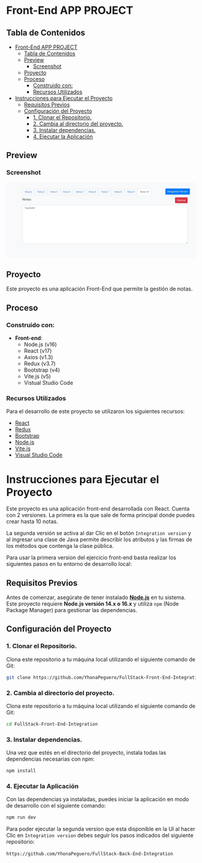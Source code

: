 # Front-End APP PROJECT

## Tabla de Contenidos

- [Front-End APP PROJECT](#front-end-app-project)
  - [Tabla de Contenidos](#tabla-de-contenidos)
  - [Preview](#preview)
    - [Screenshot](#screenshot)
  - [Proyecto](#proyecto)
  - [Proceso](#proceso)
    - [Construido con:](#construido-con)
    - [Recursos Utilizados](#recursos-utilizados)
- [Instrucciones para Ejecutar el Proyecto](#instrucciones-para-ejecutar-el-proyecto)
  - [Requisitos Previos](#requisitos-previos)
  - [Configuración del Proyecto](#configuración-del-proyecto)
    - [1. Clonar el Repositorio.](#1-clonar-el-repositorio)
    - [2. Cambia al directorio del proyecto.](#2-cambia-al-directorio-del-proyecto)
    - [3. Instalar dependencias.](#3-instalar-dependencias)
    - [4. Ejecutar la Aplicación](#4-ejecutar-la-aplicación)

## Preview

### Screenshot

![Vista Front-End Ejercicio 1](./src/assets/img/v1.jpg)

## Proyecto

Este proyecto es una aplicación Front-End que permite la gestión de notas.

## Proceso

### Construido con:

- **Front-end**:
  - Node.js (v16)
  - React (v17)
  - Axios (v1.3)
  - Redux (v3.7)
  - Bootstrap (v4)
  - Vite.js (v5)
  - Vistual Studio Code

### Recursos Utilizados

Para el desarrollo de este proyecto se utilizaron los siguientes recursos:

- [React](https://es.reactjs.org/)
- [Redux](https://redux.js.org/)
- [Bootstrap](https://getbootstrap.com/)
- [Node.js](https://nodejs.org/en/)
- [Vite.js](https://vitejs.dev/guide/)
- [Visual Studio Code](https://code.visualstudio.com/)

# Instrucciones para Ejecutar el Proyecto

Este proyecto es una aplicación front-end desarrollada con React. Cuenta con 2 versiones. La primera es la que sale de forma principal donde puedes crear hasta 10 notas.

La segunda versión se activa al dar Clic en el botón `` Integration version `` y al ingresar una clase de Java permite describir los atributos y las firmas de los métodos que contenga la clase pública. 

Para usar la primera version del ejercicio front-end basta realizar los siguientes pasos en tu entorno de desarrollo local:

## Requisitos Previos

Antes de comenzar, asegúrate de tener instalado **[Node.js](https://nodejs.org/)** en tu sistema. Este proyecto requiere **Node.js versión 14.x o 16.x** y utiliza `npm` (Node Package Manager) para gestionar las dependencias.

## Configuración del Proyecto

### 1. Clonar el Repositorio.

Clona este repositorio a tu máquina local utilizando el siguiente comando de Git:

```bash
git clone https://github.com/YhonaPeguero/FullStack-Front-End-Integration
```

### 2. Cambia al directorio del proyecto.

Clona este repositorio a tu máquina local utilizando el siguiente comando de Git:

```bash
cd FullStack-Front-End-Integration
```

### 3. Instalar dependencias.

Una vez que estés en el directorio del proyecto, instala todas las dependencias necesarias con npm:

```bash
npm install
```

### 4. Ejecutar la Aplicación

Con las dependencias ya instaladas, puedes iniciar la aplicación en modo de desarrollo con el siguiente comando:

```bash
npm run dev
```

Para poder ejecutar la segunda version que esta disponible en la UI al hacer Clic en `` Integration version `` debes seguir los pasos
indicados del siguiente repositorio:

``` https://github.com/YhonaPeguero/FullStack-Back-End-Integration ```